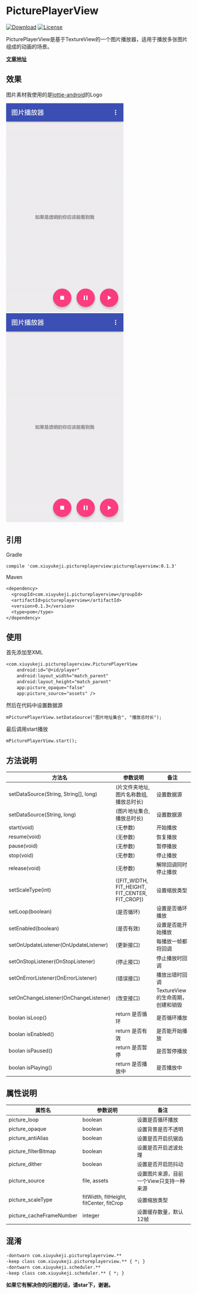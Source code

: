 # PicturePlayerView

[![Download](https://img.shields.io/badge/Download-0.1.3-blue.svg)](https://bintray.com/a483210/maven/pictureplayerview/_latestVersion)
[![License](https://img.shields.io/badge/license-Apache%202-green.svg)](https://www.apache.org/licenses/LICENSE-2.0)

PicturePlayerView是基于TextureView的一个图片播放器，适用于播放多张图片组成的动画的场景。

**[文章地址](http://www.jianshu.com/p/53f9bd1fa1a6)**

## 效果

图片素材我使用的是[lottie-android](https://github.com/airbnb/lottie-android)的Logo

![不透明底](gifts/lottielogo_gif.gif)
![透明底](gifts/lottielogo_transparent_gif.gif)

## 引用

Gradle

    compile 'com.xiuyukeji.pictureplayerview:pictureplayerview:0.1.3'
    
Maven

    <dependency>
      <groupId>com.xiuyukeji.pictureplayerview</groupId>
      <artifactId>pictureplayerview</artifactId>
      <version>0.1.3</version>
      <type>pom</type>
    </dependency>

## 使用

首先添加至XML

    <com.xiuyukeji.pictureplayerview.PicturePlayerView
        android:id="@+id/player"
        android:layout_width="match_parent"
        android:layout_height="match_parent"
        app:picture_opaque="false"
        app:picture_source="assets" />

然后在代码中设置数据源

    mPicturePlayerView.setDataSource("图片地址集合", "播放总时长");

最后调用start播放

    mPicturePlayerView.start();

## 方法说明

| 方法名 | 参数说明 | 备注
| --- | --- | ---
| setDataSource(String, String[], long) | (片文件夹地址, 图片名称数组, 播放总时长) | 设置数据源
| setDataSource(String, long) | (图片地址集合, 播放总时长) | 设置数据源
| start(void) | (无参数) | 开始播放
| resume(void) | (无参数) | 恢复播放
| pause(void) | (无参数) | 暂停播放
| stop(void) | (无参数) | 停止播放
| release(void) | (无参数) | 解除回调同时停止播放
| setScaleType(int) | ([FIT_WIDTH, FIT_HEIGHT, FIT_CENTER, FIT_CROP]) | 设置缩放类型
| setLoop(boolean) | (是否循环) | 设置是否循环播放
| setEnabled(boolean) | (是否有效) | 设置是否能开始播放
| setOnUpdateListener(OnUpdateListener) | (更新接口) | 每播放一帧都将回调
| setOnStopListener(OnStopListener) | (停止接口) | 停止播放时回调
| setOnErrorListener(OnErrorListener) | (错误接口) | 播放出错时回调
| setOnChangeListener(OnChangeListener) | (改变接口) | TextureView的生命周期，创建和销毁
| boolan isLoop() | return 是否循环 | 是否循环播放
| boolan isEnabled() | return 是否有效 | 是否能开始播放
| boolan isPaused() | return 是否暂停 | 是否暂停播放
| boolan isPlaying() | return 是否播放中 | 是否播放中

## 属性说明

| 属性名 | 参数说明 | 备注
| --- | --- | ---
| picture_loop | boolean | 设置是否循环播放
| picture_opaque | boolean | 设置背景是否不透明
| picture_antiAlias | boolean | 设置是否开启抗锯齿
| picture_filterBitmap | boolean | 设置是否开启滤波处理
| picture_dither | boolean | 设置是否开启防抖动
| picture_source | file, assets | 设置图片来源，目前一个View只支持一种来源
| picture_scaleType | fitWidth, fitHeight, fitCenter, fitCrop | 设置缩放类型
| picture_cacheFrameNumber | integer | 设置缓存数量，默认12帧

## 混淆

    -dontwarn com.xiuyukeji.pictureplayerview.**
    -keep class com.xiuyukeji.pictureplayerview.** { *; }
    -dontwarn com.xiuyukeji.scheduler.**
    -keep class com.xiuyukeji.scheduler.** { *; }

**如果它有解决你的问题的话，请star下，谢谢。**
